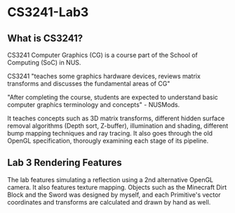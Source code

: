 # CS3241-Lab3

## What is CS3241?
CS3241 Computer Graphics (CG) is a course part of the School of Computing (SoC) in NUS. 

CS3241 "teaches some graphics hardware devices, reviews matrix transforms and discusses the fundamental areas of CG"

"After completing the course, students are expected to understand basic computer graphics terminology and concepts" - NUSMods.

It teaches concepts such as 3D matrix transforms, different hidden surface removal algorithms (Depth sort, Z-buffer),
illumination and shading, different bump mapping techniques and ray tracing. It also goes through the old OpenGL specification,
thorougly examining each stage of its pipeline.

## Lab 3 Rendering Features
The lab features simulating a reflection using a 2nd alternative OpenGL camera. It also features texture mapping.
Objects such as the Minecraft Dirt Block and the Sword was designed by myself, and each Primitive's vector coordinates and transforms are calculated and drawn by hand as well.
